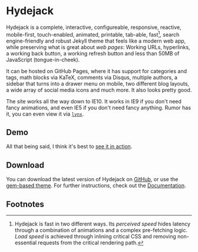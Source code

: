 # Hydejack

Hydejack is a complete, interactive, configureable, responsive, reactive, mobile-first, touch-enabled, animated, printable, tab-able, fast[^1], search engine-friendly and robust Jekyll theme that feels like a modern web app, while preserving what is great about *web pages*: Working URLs, hyperlinks, a working back button, a working refresh button and less than 50MB of JavaScript (tongue-in-cheek).

It can be hosted on GitHub Pages, where it has support for categories and tags, math blocks via KaTeX,
comments via Disqus, multiple authors, a sidebar that turns into a drawer menu on mobile, two different blog layouts, a wide array of social media icons and much more. It also looks pretty good.

The site works all the way down to IE10. It works in IE9 if you don't need fancy animations, and even IE5 if you don't need fancy anything. Rumor has it, you can even view it via [`lynx`](http://lynx.browser.org/).

## Demo
All that being said, I think it's best to [see it in action](https://qwtel.com/hydejack/).

## Download
You can download the latest version of Hydejack on [GitHub](https://github.com/qwtel/hydejack/releases/tag/v6.0.0-beta2), or use the [gem-based theme](https://rubygems.org/gems/jekyll-theme-hydejack/versions/6.0.0.pre.beta2).
For further instructions, check out the [Documentation](/hydejack/docs/6.0.0-beta2/).

## Footnotes
[^1]: Hydejack is fast in two different ways. Its *perceived speed* hides latency through a combination of animations and a complex pre-fetching logic. *Load speed* is achieved through inlining critical CSS and removing non-essential requests from the critical rendering path.
